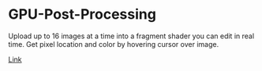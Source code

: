 # GPU-Post-Processing
Upload up to 16 images at a time into a fragment shader you can edit in real time. Get pixel location and color by hovering cursor over image.

[Link](https://qmwc.github.io/GPU-Post-Processing/main.html)
